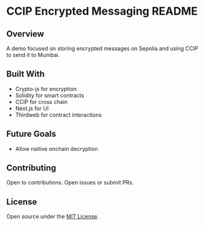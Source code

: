 # CCIP Encrypted Messaging README

## Overview
A demo focused on storing encrypted messages on Sepolia and using CCIP to send it to Mumbai.

## Built With
- Crypto-js for encryption
- Solidity for smart contracts
- CCIP for cross chain
- Next.js for UI
- Thirdweb for contract interactions

## Future Goals
- Allow naitive onchain decryption

## Contributing
Open to contributions. Open issues or submit PRs.

## License
Open source under the [MIT License](LICENSE).

